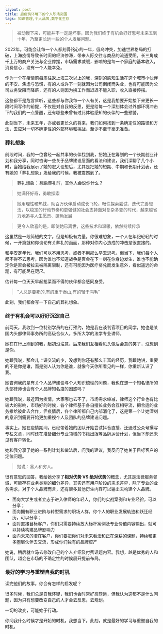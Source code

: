 ```yaml
---
layout: post
title: 后疫情环境下的个人职场突围
tags: 知识管理,个人品牌,数字化生存
---
```


> 被动慢下来，可能并不一定是坏事，因为我们终于有机会好好思考未来五到十年，乃至更长远一些的个人发展问题。

2022年，可能会让每一个人都刻骨铭心的一年，俄乌冲突，加速世界格局的打破，上海疫情导致长时间的经济停滞，带来人际交往与商品的流通受阻，长三角成千上万的商户关张与企业停摆，市场需求减缓，影响的是每一个家庭的基本收入，消费信心，没有一个人能幸免。

作为一个在疫情前每周往返上海三次以上的我，深刻的感知生活在这个城市小伙伴的不安、焦虑与恐慌，有的人或许下一刻就因为公司倒闭而失业，也有可能因为公司业务受阻而降薪，还有的人则因为换工作而迟迟不能入职，收入直接停摆。

这些都不是危言耸听，这些都与你我每一个人有关，这是我想要开始接下来更长一段时间写作的前提，不仅是对自我的反思，更是给每一个深刻体会过外部环境冲击下的我们的一点警醒，还有哪些未曾有过此体验感知的伙伴的一些预警。

此刻当下，未来五年，亦或者更长久的将来，我们如何找到一条确定性的路径和方法，去应对一切不确定性的外部环境和挑战，至少不至于毫无准备。

### 葬礼想象
前段时间，我的一位曾经一起共事的伙伴找到我，把她正在筹划的一个长期创业计划和我分享，同时咨询一些关于品牌建设层面的看法和建议，我们深聊了几个小时，当她给我展示了她的宏大设想后，尤其是把她的短期、中期和长期计划表，还有她的「葬礼想象」发给我的时候，我被震撼到了。

>**葬礼想象： 想象葬礼时，其他人会说你什么？**

> 她满怀好奇，勇敢探索 

> 她用理性和热忱，助百万伙伴启动成长飞轮，畅快探索尝试、迭代完善想法，以稳定的行动节奏和更强健的社会支持面对复杂多变的时代，越来越省力地追寻人生愿景、蓬勃发展 

> 更令人欣喜的是，即使她已离世，这些技术和温暖，依然持续传承

这虽然是一段简短的文字，但是却极有力量。你很难想象，一个人在年纪轻轻的时候，一开篇就和你谈论有关葬礼的画面，那种对你内心造成的冲击是很直接的。

和平安定年代，我们可以不用思考，或者不用那么早去思考。但当下，我们每个人都不得不去思考，因为谁也不知道战争是否会在下一刻在你身边发生，谁也不能确定你是否会被拉去被隔离限制，还有可能因为医疗挤兑而发生意外，看似遥远的命题，有可能尽在咫尺。

估计每一位天天早起抢菜而不得的伙伴都会感同身受。

>"人总是要死的,有的重于泰山,有的轻于鸿毛"

此刻，我们都会写一下自己的葬礼想象。


### 终于有机会可以好好沉淀自己
前两天，我收到一位特别学员的在行预约，她是我在谈判官项目的同学，她也是某国内头部律师事务所的高级合伙人，多所大学的法学专业讲师。

她在在行上刷到的我，起初没注意，后来我们互相看见头像后会意的笑了，没想到是你。

她跟我说，那会儿上课交流的少，没想到你还有那么丰富的经历，我跟她讲，重要的不是你是谁，而是别人认为你是谁，就像今天你所看见的一样，你重新认识了我。

她咨询我的是有关个人品牌建设与个人知识梳理的问题，我也在想一个知名律所的头部律师也会有个人品牌知名度的困惑吗？

她跟我说，最近因为疫情，大家哪也去不了，市场需求缩减，律师这个行业也有比较大的影响，市场好的时候，各个律师基于各自擅长业务会互相导流，把合适的业务推给彼此去合作，但疫情后，各个律所都自己内部消化了，这是第一个让她深刻的意识到需要开始更加重视个人及团队的品牌建设问题。

事实上，她在疫情期间，已经带着她的团队开始尝试抖音直播、还通过公众号撰写专栏文章，同时还在准备细分专业领域的书籍出版等品牌运营计划，但当下却还未见有客户转化。

她和我分享了她的一系列计划和做法后，问我的建议，我反问了她关于目标客户的定位问题。

>她说：富人和穷人。

很有意思的回答，我给她分享了**相对优势 VS 绝对优势**的概念，尤其是法律服务领域，可能存在业务类别的细分差异，其实还有用户阶段的需求差异，除了专业的业务需求，对于个人品牌而言，还有很多其他衍生内容可以输出去构建个人品牌。

* 面向大学生或者立志于进入律师的年轻人，你们的实战案例和专业经验，可以分享；
* 面向拥有职业进阶与转型需求的职场人群，你个人的职业发展轨迹和跃迁经历，可以分享；
* 面对直接目标客户，你们只需要持续放大标杆案例及专业价值内容输出，就可以持续构建品牌影响力
* 面向未来的潜在客户，你们要把你们对未来看法和正在深耕的课题，持续和更多圈层伙伴去交流，形成你们独有的品牌资产

她说，稍后就立马去修改自己的个人介绍及付费话题内容。我想，越是优秀的人和团队，越会在市场的不确定性的时候展开提前布局。


### 最好的学习与重塑自我的时机
读完他们的故事，你会有怎样的启发呢？

很多时候，我们总是自我怀疑，我们也会时常好高骛远，但我认为这都不是什么问题，因为只有想要改变自己的人才会去反思，去规划。

一切的改变，可能始于行动。

你问我什么时候才是开始的时机，我想当下，此刻，就是最好的学习与重塑自我的时机。





